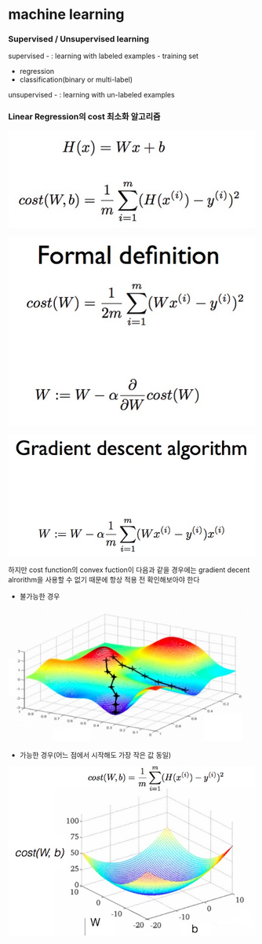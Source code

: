 # machine learning

### Supervised / Unsupervised learning

supervised - : learning with labeled examples - training set

* regression
* classification(binary or multi-label)

unsupervised - : learning with un-labeled examples



### Linear Regression의 cost 최소화 알고리즘

![im01](./01.jpg)

![im02](./02.jpg)

![im03](./03.jpg)



하지만 cost function의 convex fuction이 다음과 같을 경우에는 gradient decent alrorithm을 사용할 수 없기 때문에 항상 적용 전 확인해보아야 한다



* 불가능한 경우

![im04](./04.jpg)

* 가능한 경우(어느 점에서 시작해도 가장 작은 값 동일)

![im05](./05.jpg)

